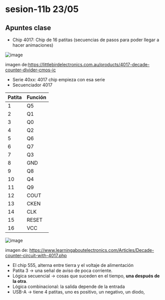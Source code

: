 # sesion-11b 23/05

## Apuntes clase

* Chip 4017: Chip de 16 patitas (secuencias de pasos para poder llegar a hacer animaciones)
  
![image](https://github.com/user-attachments/assets/2d69299e-bae3-4aab-9f87-3f9dc1f00cbd)

imagen de:<https://littlebirdelectronics.com.au/products/4017-decade-counter-divider-cmos-ic>

* Serie 40xx: 4017 chip empieza con esa serie
* Secuenciador 4017
  
|Patita|Función|
|---|---|
|1|Q5|
|2|Q1|
|3|Q0|
|4|Q2|
|5|Q6|
|6|Q7|
|7|Q3|
|8|GND|
|9|Q8|
|10|Q4|
|11|Q9|
|12|COUT|
|13|CKEN|
|14|CLK|
|15|RESET|
|16|VCC|

 ![image](https://github.com/user-attachments/assets/8bba74c0-55de-4e9e-a305-5e9de1bf9fe0)
 
 imagen de: <https://www.learningaboutelectronics.com/Articles/Decade-counter-circuit-with-4017.php>

* El chip 555, alterna entre tierra y el voltaje de alimentación
* Patita 3 -> una señal de aviso de poca corriente.
* Lógica secuencial -> cosas que suceden en el tiempo, **una después de la otra**.
* Lógica combinacional: la salida depende de la entrada
* USB-A -> tiene 4 patitas, uno es positivo, un negativo, un diodo,
